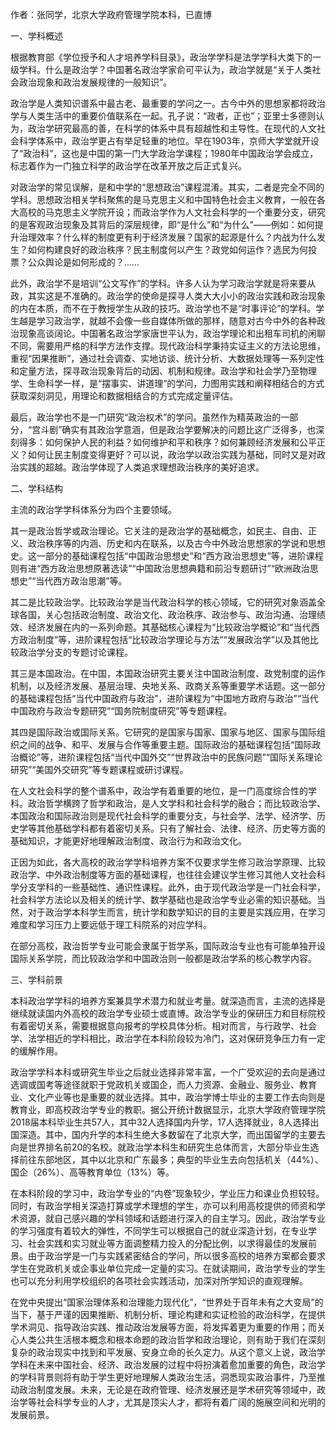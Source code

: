 作者：张同学，北京大学政府管理学院本科，已直博

一、学科概述

根据教育部《学位授予和人才培养学科目录》，政治学学科是法学学科大类下的一级学科。什么是政治学？中国著名政治学家俞可平认为，政治学就是“关于人类社会政治现象和政治发展规律的一般知识”。

政治学是人类知识谱系中最古老、最重要的学问之一。古今中外的思想家都将政治学与人类生活中的重要价值联系在一起。孔子说：“政者，正也”；亚里士多德则认为，政治学研究最高的善，在科学的体系中具有超越性和主导性。在现代的人文社会科学体系中，政治学更占有举足轻重的地位。早在1903年，京师大学堂就开设了“政治科”，这也是中国的第一门大学政治学课程；1980年中国政治学会成立，标志着作为一门独立科学的政治学在改革开放之后正式复兴。

对政治学的常见误解，是和中学的“思想政治”课程混淆。其实，二者是完全不同的学科。思想政治相关学科聚焦的是马克思主义和中国特色社会主义教育，一般在各大高校的马克思主义学院开设；而政治学作为人文社会科学的一个重要分支，研究的是客观政治现象及其背后的深层规律，即“是什么”和“为什么”——例如：如何提升治理效率？什么样的制度更有利于经济发展？国家的起源是什么？内战为什么发生？如何构建良好的政治秩序？民主制度何以产生？政党如何运作？选民为何投票？公众舆论是如何形成的？……

此外，政治学不是培训“公文写作”的学科。许多人认为学习政治学就是将来要从政，其实这是不准确的。政治学的使命是探寻人类大大小小的政治实践和政治现象的内在本质，而不在于教授学生从政的技巧。政治学也不是“时事评论”的学科。学生越是学习政治学，就越不会像一些自媒体所做的那样，随意对古今中外的各种政治现象高谈阔论。中国著名政治学家唐世平认为，政治学理论和出租车司机的闲聊不同，需要用严格的科学方法作支撑。现代政治科学秉持实证主义的方法论思维，重视“因果推断”，通过社会调查、实地访谈、统计分析、大数据处理等一系列定性和定量方法，探寻政治现象背后的动因、机制和规律。政治学和社会学乃至物理学、生命科学一样，是“摆事实、讲道理”的学问，力图用实践和阐释相结合的方式获取深刻洞见，用理论和数据相结合的方式完成定量评估。

最后，政治学也不是一门研究“政治权术”的学问。虽然作为精英政治的一部分，“宫斗剧”确实有其政治学意涵，但是政治学要解决的问题比这广泛得多，也深刻得多：如何保护人民的利益？如何维护和平和秩序？如何兼顾经济发展和公平正义？如何让民主制度变得更好？可以说，政治学以政治实践为基础，同时又是对政治实践的超越。政治学体现了人类追求理想政治秩序的美好追求。

二、学科结构

主流的政治学学科体系分为四个主要领域。

其一是政治哲学或政治理论。它关注的是政治学的基础概念，如民主、自由、正义、政治秩序等的内涵、历史和内在联系，以及古今中外政治思想家的学说和思想史。这一部分的基础课程包括“中国政治思想史”和“西方政治思想史”等，进阶课程则有进“西方政治思想原著选读”“中国政治思想典籍和前沿专题研讨”“欧洲政治思想史”“当代西方政治思潮”等。

其二是比较政治学。比较政治学是当代政治科学的核心领域，它的研究对象涵盖全球各国，关心包括政治制度、政治文化、政治秩序、政治参与、政治沟通、治理绩效、经济发展在内的一系列命题。其基础核心课程为“比较政治学概论”和“当代西方政治制度”等，进阶课程包括“比较政治学理论与方法”“发展政治学”以及其他比较政治学分支的专题讨论课程。

其三是本国政治。在中国，本国政治研究主要关注中国政治制度、政党制度的运作机制，以及经济发展、基层治理、央地关系、政商关系等重要学术话题。这一部分的基础课程包括“当代中国政府与政治”，进阶课程为“中国地方政府与政治”“当代中国政府与政治专题研究”“国务院制度研究”等专题课程。

其四是国际政治或国际关系。它研究的是国家与国家、国家与地区、国家与国际组织之间的战争、和平、发展与合作等重要主题。国际政治的基础课程包括“国际政治概论”等，进阶课程包括“当代中国外交”“世界政治中的民族问题”“国际关系理论研究”“美国外交研究”等专题课程或研讨课程。

在人文社会科学的整个谱系中，政治学有着重要的地位，是一门高度综合性的学科。政治哲学横跨了哲学和政治，是人文学科和社会科学的融合；而比较政治学、本国政治和国际政治则是现代社会科学的重要分支，与社会学、法学、经济学、历史学等其他基础学科都有着密切关系。只有了解社会、法律、经济、历史等方面的基础知识，才能更好地理解政治制度、政治行为和政治文化。

正因为如此，各大高校的政治学学科培养方案不仅要求学生修习政治学原理、比较政治学、中外政治制度等方面的基础课程，也往往会建议学生修习其他人文社会科学分支学科的一些基础性、通识性课程。此外，由于现代政治学是一门社会科学，社会科学方法论以及相关的统计学、数学基础也是政治学专业必需的知识基础。当然，对于政治学本科学生而言，统计学和数学知识的目的主要是实践应用，在学习难度和学习压力上要远低于理工科院系的对应学科。

在部分高校，政治哲学专业可能会隶属于哲学系，国际政治专业也有可能单独开设国际关系学院，而比较政治学和中国政治则一般都是政治学系的核心教学内容。

三、学科前景

本科政治学学科的培养方案兼具学术潜力和就业考量。就深造而言，主流的选择是继续就读国内外高校的政治学专业硕士或直博。政治学专业的保研压力和目标院校有着密切关系，需要根据意向报考的学校具体分析。相对而言，与行政学、社会学、法学相近的学科相比，政治学在本科阶段较为冷门，这对保研竞争压力有一定的缓解作用。

政治学学科本科或研究生毕业之后就业选择非常丰富，一个广受欢迎的去向是通过选调或国考等途径就职于党政机关或国企，而人力资源、金融业、服务业、教育业、文化产业等也是重要的就业选择。其中，政治学博士毕业的主要工作去向则是教育业，即高校政治学专业的教职。据公开统计数据显示，北京大学政府管理学院2018届本科毕业生共57人，其中32人选择国内升学，17人选择就业，8人选择出国深造。其中，国内升学的本科生绝大多数留在了北京大学，而出国留学的主要去向是世界排名前20的名校。就政治学本科生和研究生总体而言，大部分毕业生选择前往东部地区，其中以北京和广东最多；典型的毕业生去向包括机关（44%）、国企（26%）、高等教育单位（13%）等。

在本科阶段的学习中，政治学专业的“内卷”现象较少，学业压力和课业负担较轻。同时，有政治学相关深造打算或学术理想的学生，亦可以利用高校提供的师资和学术资源，就自己感兴趣的学科领域和话题进行深入的自主学习。因此，政治学专业的学习强度有着较大的弹性，不同学生可以根据自己的就业深造计划，在专业学习、社会实践和实习就业等方面调整精力投入的分配比例，以求得最佳的发展前景。由于政治学是一门与实践紧密结合的学问，所以很多高校的培养方案都会要求学生在党政机关或企事业单位完成一定量的实习。在就读期间，政治学专业的学生也可以充分利用学校组织的各项社会实践活动，加深对所学知识的直观理解。

在党中央提出“国家治理体系和治理能力现代化”，“世界处于百年未有之大变局”的当下，基于严谨的因果推断、机制分析、理论构建和实证检验的政治科学，在提供学术洞见、指导政治实践、推动政治发展等方面，将发挥着更为重要的作用；而关心人类公共生活根本概念和根本命题的政治哲学和政治理论，则有助于我们在深刻复杂的政治现实中找到和平发展、安身立命的长久定力。从这个意义上说，政治学学科在未来中国社会、经济、政治发展的过程中将扮演着愈加重要的角色，政治学的学科背景则将有助于学生更好地理解人类政治生活，洞悉现实政治事件，乃至推动政治制度发展。未来，无论是在政府管理、经济发展还是学术研究等领域中，政治学等社会科学专业的人才，尤其是顶尖人才，都将有着广阔的施展空间和光明的发展前景。
